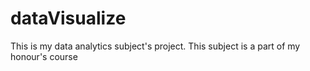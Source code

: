 # dataVisualize
This is my data analytics subject's project. This subject is a part of my honour's course
